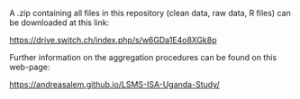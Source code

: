 A .zip containing all files in this repository (clean data, raw data, R files) can be downloaded at this link:

https://drive.switch.ch/index.php/s/w6GDa1E4o8XGk8p



Further information on the aggregation procedures can be found on this web-page:

https://andreasalem.github.io/LSMS-ISA-Uganda-Study/
